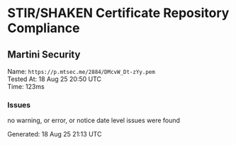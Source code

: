# STIR/SHAKEN Certificate Repository Compliance

## Martini Security

Name: `https://p.mtsec.me/2884/DMcvW_Dt-zYy.pem`\
Tested At: 18 Aug 25 20:50 UTC\
Time: 123ms

### Issues

no warning, or error, or notice date level issues were found

Generated: 18 Aug 25 21:13 UTC